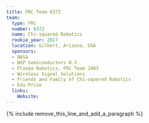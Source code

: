```yaml
---
title: FRC Team 6372
team:
  type: FRC
  number: 6372
  name: Chi-squared Robotics
  rookie_year: 2017
  location: Gilbert, Arizona, USA
  sponsors:
  - NASA
  - NXP Semiconductors N.V.
  - Plasma Robotics, FRC Team 2403
  - Wireless Signal Solutions
  - Friends and Family of Chi-squared Robotics
  - Edu-Prize
  links:
    Website:
---
```


{% include remove_this_line_and_add_a_paragraph %}
